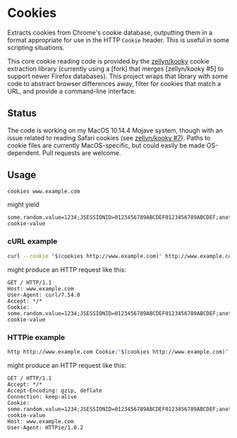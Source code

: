 Cookies
=======

Extracts cookies from Chrome's cookie database,
outputting them in a format appropriate for use in the HTTP `Cookie` header.
This is useful in some scripting situations.

This core cookie reading code is provided by the [zellyn/kooky] cookie extraction library
(currently using a [fork] that merges [zellyn/kooky #5] to support newer Firefox databases).
This project wraps that library with some code to abstract browser differences away,
filter for cookies that match a URL, and provide a command-line interface.

[zellyn/kooky]: https://github.com/zellyn/kooky
[barnardb/kooky]: https://github.com/barnardb/kooky
[zellyn/kookie #5]: https://github.com/zellyn/kooky/pull/5


Status
------

The code is working on my MacOS 10.14.4 Mojave system,
though with an issue related to reading Safari cookies (see [zellyn/kooky #7]).
Paths to cookie files are currently MacOS-specific, but could easily be made OS-dependent.
Pull requests are welcome.

[zellyn/kooky #7]: https://github.com/zellyn/kooky/issues/7


Usage
-----

```bash
cookies www.example.com
``` 
might yield
```
some.random.value=1234;JSESSIONID=0123456789ABCDEF0123456789ABCDEF;another_cookie:example-cookie-value
```

### cURL example

```bash
curl --cookie "$(cookies http://www.example.com)" http://www.example.com
```

might produce an HTTP request like this:

```http
GET / HTTP/1.1
Host: www.example.com
User-Agent: curl/7.54.0
Accept: */*
Cookie: some.random.value=1234;JSESSIONID=0123456789ABCDEF0123456789ABCDEF;another_cookie:example-cookie-value
```

### HTTPie example

```bash
http http://www.example.com Cookie:"$(cookies http://www.example.com)"
```

might produce an HTTP request like this:

```http
GET / HTTP/1.1
Accept: */*
Accept-Encoding: gzip, deflate
Connection: keep-alive
Cookie: some.random.value=1234;JSESSIONID=0123456789ABCDEF0123456789ABCDEF;another_cookie:example-cookie-value
Host: www.example.com
User-Agent: HTTPie/1.0.2
```

